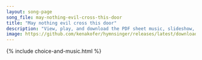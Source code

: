 ```yaml
---
layout: song-page
song_file: may-nothing-evil-cross-this-door
title: "May nothing evil cross this door"
description: "View, play, and download the PDF sheet music, slideshow, and audio. Lyrics: May nothing evil cross this door, and may ill fortune never pry about these windows; may the roar and rain go by.  By faith made strong, the rafters w... english secular 4part"
image: https://github.com/kenakofer/hymnsinger/releases/latest/download/may-nothing-evil-cross-this-door-trad.png
---
```


{% include choice-and-music.html %}